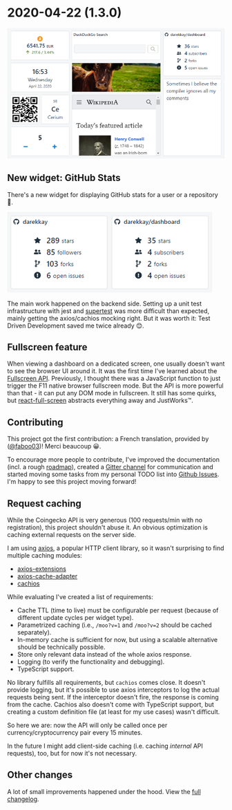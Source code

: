 # 2020-04-22 (1.3.0)

![](../assets/img/1.3.0.png)

## New widget: GitHub Stats

There's a new widget for displaying GitHub stats for a user or a repository 🎉.

![](../widgets/img/github-stats.png)

The main work happened on the backend side. Setting up a unit test infrastructure with jest and [supertest](https://github.com/visionmedia/supertest) was more difficult than expected, mainly getting the axios/cachios mocking right. But it was worth it: Test Driven Development saved me twice already 😊.

## Fullscreen feature

When viewing a dashboard on a dedicated screen, one usually doesn't want to see the browser UI around it. It was the first time I've learned about the [Fullscreen API](https://developer.mozilla.org/en-US/docs/Web/API/Fullscreen_API). Previously, I thought there was a JavaScript function to just trigger the F11 native browser fullscreen mode. But the API is more powerful than that - it can put any DOM mode in fullscreen. It still has some quirks, but [react-full-screen](https://www.npmjs.com/package/react-full-screen) abstracts everything away and JustWorks™.

## Contributing

This project got the first contribution: a French translation, provided by ([@faboo03](https://github.com/faboo03))! Merci beaucoup 😀.

To encourage more people to contribute, I've improved the documentation (incl. a rough [roadmap](https://dashboard.darekkay.com/docs/roadmap/)), created a [Gitter channel](https://gitter.im/darekkay-dashboard/community) for communication and started moving some tasks from my personal TODO list into [Github Issues](https://github.com/darekkay/dashboard/issues). I'm happy to see this project moving forward!

## Request caching

While the Coingecko API is very generous (100 requests/min with no registration), this project shouldn't abuse it. An obvious optimization is caching external requests on the server side.

I am using [axios](https://github.com/axios/axios), a popular HTTP client library, so it wasn't surprising to find multiple caching modules:

- [axios-extensions](https://github.com/kuitos/axios-extensions)
- [axios-cache-adapter](https://github.com/RasCarlito/axios-cache-adapter)
- [cachios](https://github.com/AlbinoDrought/cachios)

While evaluating I've created a list of requirements:

- Cache TTL (time to live) must be configurable per request (because of different update cycles per widget type).
- Parametrized caching (i.e., `/moo?v=1` and `/moo?v=2` should be cached separately).
- In-memory cache is sufficient for now, but using a scalable alternative should be technically possible.
- Store only relevant data instead of the whole axios response.
- Logging (to verify the functionality and debugging).
- TypeScript support.

No library fulfills all requirements, but `cachios` comes close. It doesn't provide logging, but it's possible to use axios interceptors to log the actual requests being sent. If the interceptor doesn't fire, the response is coming from the cache. Cachios also doesn't come with TypeScript support, but creating a custom definition file (at least for my use cases) wasn't difficult.

So here we are: now the API will only be called once per currency/cryptocurrency pair every 15 minutes.

In the future I might add client-side caching (i.e. caching _internal_ API requests), too, but for now it's not necessary.

## Other changes

A lot of small improvements happened under the hood. View the [full changelog](https://dashboard.darekkay.com/docs/changelog).
